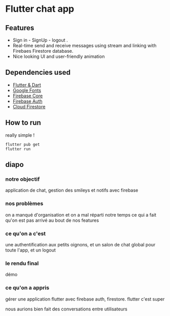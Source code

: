 # Flutter chat app

## Features

- Sign in - SignUp - logout .
- Real-time send and receive messages using stream and linking with Firebaes Firestore database.
- Nice looking UI and user-friendly animation

## Dependencies used

- [Flutter & Dart](http://flutter.dev)
- [Google Fonts](https://pub.dev/packages/google_fonts)
- [Firebase Core](https://pub.dev/packages/firebase_core)
- [Firebase Auth](https://pub.dev/packages/firebase_auth)
- [Cloud Firestore](https://pub.dev/packages/cloud_firestore)

## How to run

really simple !
```
flutter pub get
flutter run
```

## diapo 

### notre objectif

application de chat, gestion des smileys et notifs avec firebase

### nos problèmes

on a manqué d'organisation et on a mal réparti notre temps ce qui a fait qu'on est pas arrivé au bout de nos features

### ce qu'on a c'est

une authentification aux petits oignons, et un salon de chat global pour toute l'app, et un logout

### le rendu final

démo

### ce qu'on a appris

gérer une application flutter avec firebase auth, firestore.
flutter c'est super

nous aurions bien fait des conversations entre utilisateurs
